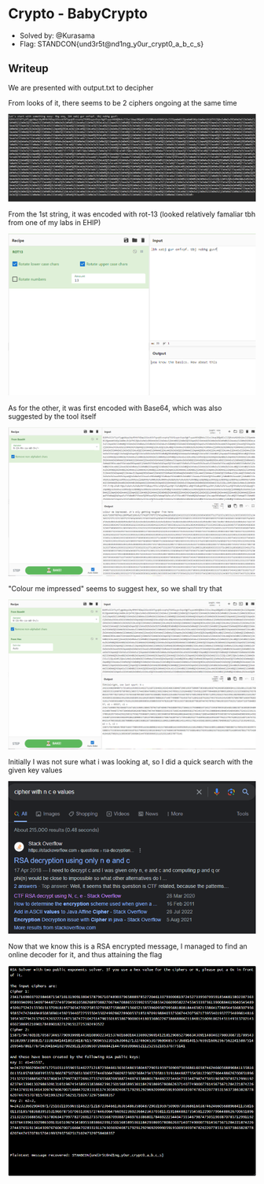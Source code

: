 # Crypto - BabyCrypto
- Solved by: @Kurasama
- Flag: STANDCON{und3r5t@nd1ng_y0ur_crypt0_a_b_c_s}

## Writeup
We are presented with output.txt to decipher

From looks of it, there seems to be 2 ciphers ongoing at the same time

![](./images/img1.png)

From the 1st string, it was encoded with rot-13 (looked relatively famaliar tbh from one of my labs in EHIP)

![](./images/img2.png)

As for the other, it was first encoded with Base64, which was also suggested by the tool itself

![](./images/img3.png)

"Colour me impressed" seems to suggest hex, so we shall try that

![](./images/img4.png)

Initially I was not sure what i was looking at, so I did a quick search with the given key values

![](./images/img5.png)

Now that we know this is a RSA encrypted message, I managed to find an online decoder for it, and thus attaining the flag

![](./images/img6.png)